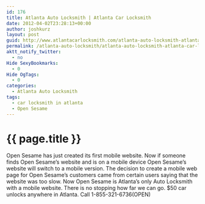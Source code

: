 ```yaml
---
id: 176
title: Atlanta Auto Locksmith | Atlanta Car Locksmith
date: 2012-04-02T23:28:13+00:00
author: joshkurz
layout: post
guid: http://www.atlantacarlocksmith.com/atlanta-auto-locksmith-atlanta-car-locksmith/
permalink: /atlanta-auto-locksmith/atlanta-auto-locksmith-atlanta-car-locksmith-176/
aktt_notify_twitter:
  - no
Hide SexyBookmarks:
  - 0
Hide OgTags:
  - 0
categories:
  - Atlanta Auto Locksmith
tags:
  - car locksmith in atlanta
  - Open Sesame
---
```


{{ page.title }}
================

<div class="pf-content">
  <p>
    Open Sesame has just created its first mobile website. Now if someone finds Open Sesame&#8217;s website and is on a mobile device Open Sesame&#8217;s website will switch to a mobile version. The decision to create a mobile web page for Open Sesame&#8217;s customers came from certain users saying that the website was too slow. Now Open Sesame is Atlanta&#8217;s only Auto Locksmith with a mobile website. There is no stopping how far we can go. $50 car unlocks anywhere in Atlanta. Call 1-855-321-6736(OPEN)
  </p>
</div>
